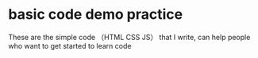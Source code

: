 # basic code demo practice
These are the simple code （HTML CSS JS） that I write, can help people who want to get started to learn code
